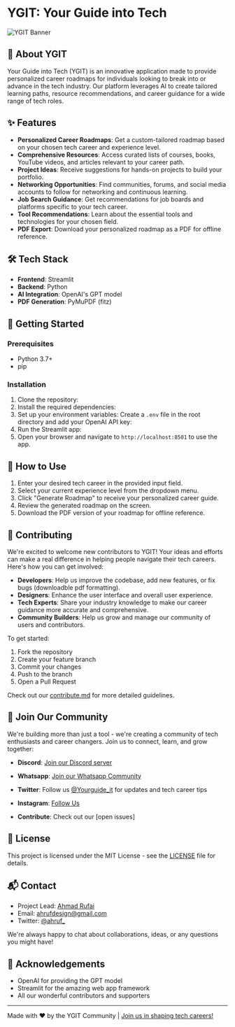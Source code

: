 # YGIT: Your Guide into Tech

![YGIT Banner](img/banner.png)

## 🚀 About YGIT

Your Guide into Tech (YGIT) is an innovative application made to provide personalized career roadmaps for individuals looking to break into or advance in the tech industry. Our platform leverages AI to create tailored learning paths, resource recommendations, and career guidance for a wide range of tech roles.

## ✨ Features

- **Personalized Career Roadmaps**: Get a custom-tailored roadmap based on your chosen tech career and experience level.
- **Comprehensive Resources**: Access curated lists of courses, books, YouTube videos, and articles relevant to your career path.
- **Project Ideas**: Receive suggestions for hands-on projects to build your portfolio.
- **Networking Opportunities**: Find communities, forums, and social media accounts to follow for networking and continuous learning.
- **Job Search Guidance**: Get recommendations for job boards and platforms specific to your tech career.
- **Tool Recommendations**: Learn about the essential tools and technologies for your chosen field.
- **PDF Export**: Download your personalized roadmap as a PDF for offline reference.

## 🛠 Tech Stack

- **Frontend**: Streamlit
- **Backend**: Python
- **AI Integration**: OpenAI's GPT model
- **PDF Generation**: PyMuPDF (fitz)

## 🚀 Getting Started

### Prerequisites

- Python 3.7+
- pip

### Installation

1. Clone the repository:
2. Install the required dependencies:
3. Set up your environment variables:
Create a `.env` file in the root directory and add your OpenAI API key: 
4. Run the Streamlit app:
5. Open your browser and navigate to `http://localhost:8501` to use the app.

## 📘 How to Use

1. Enter your desired tech career in the provided input field.
2. Select your current experience level from the dropdown menu.
3. Click "Generate Roadmap" to receive your personalized career guide.
4. Review the generated roadmap on the screen.
5. Download the PDF version of your roadmap for offline reference.

## 🤝 Contributing

We're excited to welcome new contributors to YGIT! Your ideas and efforts can make a real difference in helping people navigate their tech careers. Here's how you can get involved:

- **Developers**: Help us improve the codebase, add new features, or fix bugs (downloadble pdf formatting).
- **Designers**: Enhance the user interface and overall user experience.
- **Tech Experts**: Share your industry knowledge to make our career guidance more accurate and comprehensive.
- **Community Builders**: Help us grow and manage our community of users and contributors.

To get started:
1. Fork the repository
2. Create your feature branch 
3. Commit your changes
4. Push to the branch 
5. Open a Pull Request

Check out our [contribute.md](contribute.md) for more detailed guidelines.

## 🌟 Join Our Community

We're building more than just a tool - we're creating a community of tech enthusiasts and career changers. Join us to connect, learn, and grow together:

- **Discord**: [Join our Discord server](https://discord)
- **Whatsapp**: [Join our Whatsapp Community](https://chat.whatsapp.com/GLZMaTCaoq8B3nQbIigPCg)
- **Twitter**: Follow us [@Yourguide_it](https://x.com/Yourguide_it) for updates 
and tech career tips
- **Instagram**: [Follow Us](https://www.instagram.com/yourguide_it/)

- **Contribute**: Check out our [open issues] 

## 📄 License

This project is licensed under the MIT License - see the [LICENSE](LICENSE) file for details.

## 📬 Contact

- Project Lead: [Ahmad Rufai](https://github.com/ahrufcodes)
- Email: ahrufdesign@gmail.com
- Twitter: [@ahruf_](https://x.com/ahruf_)

We're always happy to chat about collaborations, ideas, or any questions you might have!

## 🙏 Acknowledgements

- OpenAI for providing the GPT model
- Streamlit for the amazing web app framework
- All our wonderful contributors and supporters

---

Made with ❤️ by the YGIT Community | [Join us in shaping tech careers!](https://github.com/ahrufcodes/YGIT-AI)